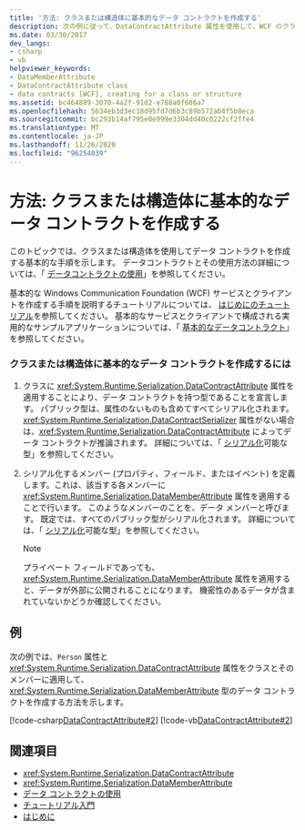 ```yaml
---
title: '方法: クラスまたは構造体に基本的なデータ コントラクトを作成する'
description: 次の例に従って、DataContractAttribute 属性を使用して、WCF のクラスまたは構造体を使用してデータコントラクトを作成する方法を学習します。
ms.date: 03/30/2017
dev_langs:
- csharp
- vb
helpviewer_keywords:
- DataMemberAttribute
- DataContractAttribute class
- data contracts [WCF], creating for a class or structure
ms.assetid: bc464889-3070-4a2f-91d2-e788a0f686a7
ms.openlocfilehash: 5634eb3d3ec18d95fd7d6b3c89b572ab4f5b8eca
ms.sourcegitcommit: bc293b14af795e0e999e3304dd40c0222cf2ffe4
ms.translationtype: MT
ms.contentlocale: ja-JP
ms.lasthandoff: 11/26/2020
ms.locfileid: "96254039"
---
```

# <a name="how-to-create-a-basic-data-contract-for-a-class-or-structure"></a>方法: クラスまたは構造体に基本的なデータ コントラクトを作成する

このトピックでは、クラスまたは構造体を使用してデータ コントラクトを作成する基本的な手順を示します。 データコントラクトとその使用方法の詳細については、「 [データコントラクトの使用](using-data-contracts.md)」を参照してください。  
  
 基本的な Windows Communication Foundation (WCF) サービスとクライアントを作成する手順を説明するチュートリアルについては、 [はじめにのチュートリアル](../getting-started-tutorial.md)を参照してください。 基本的なサービスとクライアントで構成される実用的なサンプルアプリケーションについては、「 [基本的なデータコントラクト](../samples/basic-data-contract.md)」を参照してください。  
  
### <a name="to-create-a-basic-data-contract-for-a-class-or-structure"></a>クラスまたは構造体に基本的なデータ コントラクトを作成するには  
  
1. クラスに <xref:System.Runtime.Serialization.DataContractAttribute> 属性を適用することにより、データ コントラクトを持つ型であることを宣言します。 パブリック型は、属性のないものも含めてすべてシリアル化されます。 <xref:System.Runtime.Serialization.DataContractSerializer> 属性がない場合は、<xref:System.Runtime.Serialization.DataContractAttribute> によってデータ コントラクトが推論されます。 詳細については、「 [シリアル化](serializable-types.md)可能な型」を参照してください。  
  
2. シリアル化するメンバー (プロパティ、フィールド、またはイベント) を定義します。これは、該当する各メンバーに <xref:System.Runtime.Serialization.DataMemberAttribute> 属性を適用することで行います。 このようなメンバーのことを、データ メンバーと呼びます。 既定では、すべてのパブリック型がシリアル化されます。 詳細については、「 [シリアル化](serializable-types.md)可能な型」を参照してください。  
  
    > [!NOTE]
    > プライベート フィールドであっても、<xref:System.Runtime.Serialization.DataMemberAttribute> 属性を適用すると、データが外部に公開されることになります。 機密性のあるデータが含まれていないかどうか確認してください。  
  
## <a name="example"></a>例  

 次の例では、`Person` 属性と <xref:System.Runtime.Serialization.DataContractAttribute> 属性をクラスとそのメンバーに適用して、<xref:System.Runtime.Serialization.DataMemberAttribute> 型のデータ コントラクトを作成する方法を示します。  
  
 [!code-csharp[DataContractAttribute#2](../../../../samples/snippets/csharp/VS_Snippets_CFX/datacontractattribute/cs/overview.cs#2)]
 [!code-vb[DataContractAttribute#2](../../../../samples/snippets/visualbasic/VS_Snippets_CFX/datacontractattribute/vb/overview.vb#2)]  
  
## <a name="see-also"></a>関連項目

- <xref:System.Runtime.Serialization.DataContractAttribute>
- <xref:System.Runtime.Serialization.DataMemberAttribute>
- [データ コントラクトの使用](using-data-contracts.md)
- [チュートリアル入門](../getting-started-tutorial.md)
- [はじめに](../samples/getting-started-sample.md)
